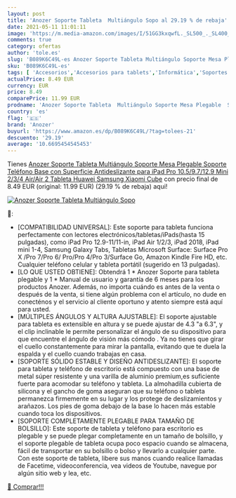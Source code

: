 ```yaml
---
layout: post
title: 'Anozer Soporte Tableta  Multiángulo Sopo al 29.19 % de rebaja'
date: 2021-05-11 11:01:11
image: 'https://m.media-amazon.com/images/I/51GG3kxqwfL._SL500_._SL400_.jpg'
comments: true
category: ofertas
author: 'tole.es'
slug: 'B089K6C49L-es Anozer Soporte Tableta Multiángulo Soporte Mesa Plegable...'
sku: 'B089K6C49L-es'
tags: [ 'Accesorios','Accesorios para tablets','Informática','Soportes para tablets','anozer','ipad', ]
actualPrice: 8.49 EUR
currency: EUR
price: 8.49
comparePrice: 11.99 EUR
prodname: 'Anozer Soporte Tableta  Multiángulo Soporte Mesa Plegable  Soporte Teléfono Base con Superficie Antideslizante para iPad Pro 10.5/9.7/12.9  Mini 2/3/4  Air/Air 2 Tableta Huawei Samsung Xiaomi Cube'
country: 'es'
flag: '🇪🇸'
brand: 'Anozer'
buyurl: 'https://www.amazon.es/dp/B089K6C49L/?tag=tolees-21'
descuento: '29.19'
average: '10.6695454545453'
---
```


Tienes [Anozer Soporte Tableta  Multiángulo Soporte Mesa Plegable  Soporte Teléfono Base con Superficie Antideslizante para iPad Pro 10.5/9.7/12.9  Mini 2/3/4  Air/Air 2 Tableta Huawei Samsung Xiaomi Cube](https://www.amazon.es/dp/B089K6C49L/?tag=tolees-21) con precio final de  8.49 EUR (original: 11.99 EUR) (29.19 %  de rebaja) aqui!

[![Anozer Soporte Tableta  Multiángulo Sopo](https://m.media-amazon.com/images/I/51GG3kxqwfL._SL500_._SL400_.jpg)](https://www.amazon.es/dp/B089K6C49L/?tag=tolees-21)

🔎:

- [COMPATIBILIDAD UNIVERSAL]: Este soporte para tableta funciona perfectamente con lectores electrónicos/tabletas/iPads(hasta 15 pulgadas), como iPad Pro 12.9-11/11-in, iPad Air 1/2/3, iPad 2018, iPad mini 1-4, Samsung Galaxy Tabs, Tabletas Microsoft Surface: Surface Pro X /Pro 7/Pro 6/ Pro/Pro 4/Pro 3/Surface Go, Amazon Kindle Fire HD, etc. Cualquier teléfono celular y tableta portátil (sugerido en 13 pulgadas).
- [LO QUE USTED OBTIENE]: Obtendrá 1 * Anozer Soporte para tableta plegable y 1 * Manual de usuario y garantía de 6 meses para los productos Anozer. Además, no importa cuándo es antes de la venta o después de la venta, si tiene algún problema con el artículo, no dude en conecténos y el servicio al cliente oportuno y atento siempre está aquí para usted.
- [MÚLTIPLES ÁNGULOS Y ALTURA AJUSTABLE]: El soporte ajustable para tableta es extensible en altura y se puede ajustar de 4.3 "a 6.3", y el clip inclinable le permite personalizar el ángulo de su dispositivo para que encuentre el ángulo de visión más cómodo . Ya no tienes que girar el cuello constantemente para mirar la pantalla, evitando que te duela la espalda y el cuello cuando trabajas en casa.
- [SOPORTE SÓLIDO ESTABLE Y DISEÑO ANTIDESLIZANTE]: El soporte para tableta y teléfono de escritorio está compuesto con una base de metal súper resistente y una varilla de aluminio premium,es suficiente fuerte para acomodar su teléfono y tableta. La almohadilla cubierta de silicona y el gancho de goma aseguran que su teléfono o tableta permanezca firmemente en su lugar y los protege de deslizamientos y arañazos. Los pies de goma debajo de la base lo hacen más estable cuando toca los dispositivos.
- [SOPORTE COMPLETAMENTE PLEGABLE PARA TAMAÑO DE BOLSILLO]: Este soporte de tableta y teléfono para escritorio es plegable y se puede plegar completamente en un tamaño de bolsillo, y el soporte plegable de tableta ocupa poco espacio cuando se almacena, fácil de transportar en su bolsillo o bolso y llevarlo a cualquier parte. Con este soporte de tableta, libere sus manos cuando realice llamadas de Facetime, videoconferencia, vea videos de Youtube, navegue por algún sitio web y lea, etc.

[🛒 Comprar!!!](https://www.amazon.es/dp/B089K6C49L/?tag=tolees-21)
